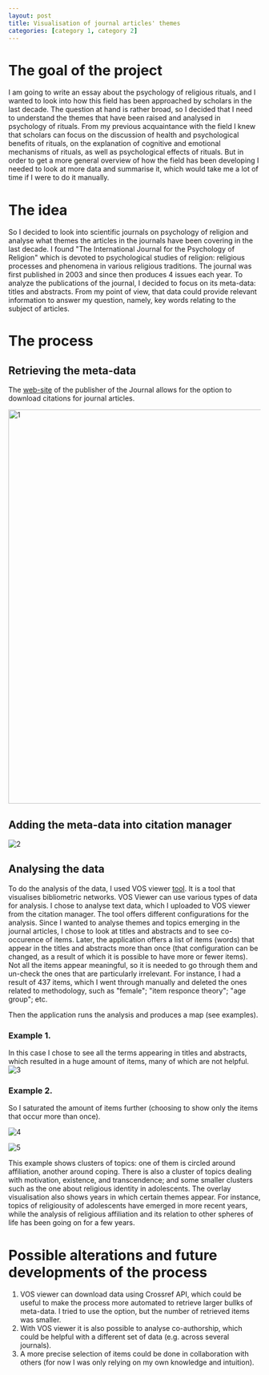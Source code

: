 ```yaml
---
layout: post
title: Visualisation of journal articles' themes
categories: [category 1, category 2]
---
```


# The goal of the project
I am going to write an essay about the psychology of religious rituals, and I wanted to look into how this field has been approached by scholars in the last decade. The question at hand is rather broad,
so I decided that I need to understand the themes that have been raised and analysed in psychology of rituals. From my previous acquaintance with the field I knew that scholars can focus on the discussion of 
health and psychological benefits of rituals, on the explanation of cognitive and emotional mechanisms of rituals, as well as psychological effects of rituals. 
But in order to get a more general overview of how the field has been developing I needed to look at more data and summarise it, which would take me a lot of time if I were to do it manually. 

# The idea 
So I decided to look into scientific journals on psychology of religion and analyse what themes the articles in the journals have been covering in the last decade. 
I found "The International Journal for the Psychology of Religion"  which is devoted to psychological studies of religion: religious processes and phenomena in various religious traditions. 
The journal was first published in 2003 and since then produces 4 issues each year. 
To analyze the publications of the journal, I decided to focus on its meta-data: titles and abstracts. From my point of view, that data could provide relevant information to answer my question, namely, key words relating to the subject of articles. 

# The process
## Retrieving the meta-data
The [web-site](https://www.tandfonline.com/loi/hjpr20) of the publisher of the Journal allows for the option to download citations for journal articles. 

<img width="787" alt="1" src="https://github.com/Ai2203/Ai2203.github.io/assets/131348177/f1408fac-0cd6-4ec5-9fe7-ddd041200106">


## Adding the meta-data into citation manager
![2](https://github.com/Ai2203/Ai2203.github.io/assets/131348177/a7fbd2f7-16d7-4afa-bb24-03b67aea7aee")

## Analysing the data
To do the analysis of the data, I used VOS viewer [tool](https://www.vosviewer.com). It is a tool that visualises bibliometric networks.
VOS Viewer can use various types of data for analysis. I chose to analyse text data, which I uploaded to VOS viewer from the citation manager. 
The tool offers different configurations for the analysis. Since I wanted to analyse themes and topics emerging in the journal articles, I chose to look at titles and abstracts and to see co-occurence of items. 
Later, the application offers a list of items (words) that appear in the titles and abstracts more than once (that configuration can be changed, as a result of which it is possible to have more or fewer items). Not all the items appear meaningful,
so it is needed to go through them and un-check the ones that are particularly irrelevant. For instance, I had a result of 437 items, which I went through manually and deleted the ones related to methodology, such as "female"; "item responce theory"; "age group"; etc. 

Then the application runs the analysis and produces a map (see examples). 
### Example 1. 
In this case I chose to see all the terms appearing in titles and abstracts, which resulted in a huge amount of items, many of which are not helpful.
![3](https://github.com/Ai2203/Ai2203.github.io/assets/131348177/3a4ed0f1-9c5e-49d6-bd58-e05afe1b95ee)

### Example 2.
So I saturated the amount of items further (choosing to show only the items that occur more than once).

![4](https://github.com/Ai2203/Ai2203.github.io/assets/131348177/65bc3162-0738-45d4-86e6-6406a1742a24)

![5](https://github.com/Ai2203/Ai2203.github.io/assets/131348177/b3378844-2d7f-4982-952e-c528bf31c19b)

This example shows clusters of topics: one of them is circled around affiliation, another around coping. There is also a cluster of topics dealing with motivation, existence, and transcendence; and some smaller clusters such as the one about religious identity in adolescents.
The overlay visualisation also shows years in which certain themes appear. For instance, topics of religiousity of adolescents have emerged in more recent years, while the analysis of religious affiliation and its relation to other spheres of life has been going on for a few years.

# Possible alterations and future developments of the process
1. VOS viewer can download data using Crossref API, which could be useful to make the process more automated to retrieve larger bullks of meta-data. I tried to use the option, but the number of retrieved items was smaller. 
2. With VOS viewer it is also possible to analyse co-authorship, which could be helpful with a different set of data (e.g. across several journals).
3. A more precise selection of items could be done in collaboration with others (for now I was only relying on my own knowledge and intuition). 
